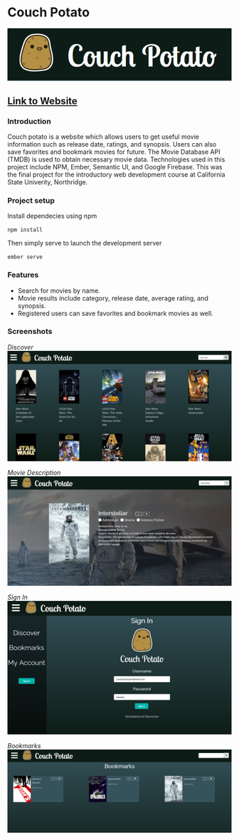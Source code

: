 # Couch Potato
![](public\assets\images\couch-potato-banner.PNG)

## [Link to Website](https://couchpotatoweb-29176.web.app/)
### Introduction

Couch potato is a website which allows users to get useful movie information such as release date, ratings, and synopsis. Users can also save favorites and bookmark movies for future. The Movie Database API (TMDB) is used to obtain necessary movie data. Technologies used in this project include NPM, Ember, Semantic UI, and Google Firebase. This was the final project for the introductory web development course at California State Univerity, Northridge.

### Project setup
Install dependecies using npm

```
npm install
```
Then simply serve to launch the development server

```
ember serve
```

### Features
* Search for movies by name.
* Movie results include category, release date, average rating, and synopsis.
* Registered users can save favorites and bookmark movies as well.

### Screenshots
_Discover_
![](public/assets/images/discover.png)

_Movie Description_
![](public/assets/images/movie-description.png)

_Sign In_
![](public/assets/images/sign-in.png)

_Bookmarks_
![](public/assets/images/bookmarks.png)
